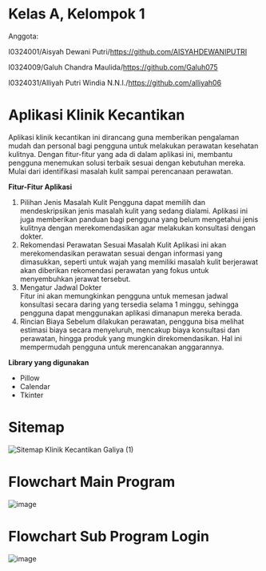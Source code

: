# Kelas A, Kelompok 1

Anggota:

I0324001/Aisyah Dewani Putri/https://github.com/AISYAHDEWANIPUTRI

I0324009/Galuh Chandra Maulida/https://github.com/Galuh075

I0324031/Alliyah Putri Windia N.N.I./https://github.com/alliyah06

# Aplikasi Klinik Kecantikan
Aplikasi klinik kecantikan ini dirancang guna memberikan pengalaman mudah dan personal bagi pengguna untuk melakukan perawatan kesehatan kulitnya. Dengan fitur-fitur yang ada di dalam aplikasi ini, membantu pengguna menemukan solusi terbaik sesuai dengan kebutuhan mereka. Mulai dari identifikasi masalah kulit sampai perencanaan perawatan.  

**Fitur-Fitur Aplikasi**  
1. Pilihan Jenis Masalah Kulit
Pengguna dapat memilih dan mendeskripsikan jenis masalah kulit yang sedang dialami. Aplikasi ini juga memberikan panduan bagi pengguna yang belum mengetahui jenis kulitnya dengan merekomendasikan agar melakukan konsultasi dengan dokter.  
2. Rekomendasi Perawatan Sesuai Masalah Kulit
Aplikasi ini akan merekomendasikan perawatan sesuai dengan informasi yang dimasukkan, seperti untuk wajah yang memiliki masalah kulit berjerawat akan diberikan rekomendasi perawatan yang fokus untuk menyembuhkan jerawat tersebut.  
3. Mengatur Jadwal Dokter  
Fitur ini akan memungkinkan pengguna untuk memesan jadwal konsultasi secara daring yang tersedia selama 1 minggu, sehingga pengguna dapat menggunakan aplikasi dimanapun mereka berada.  
4. Rincian Biaya
Sebelum dilakukan perawatan, pengguna bisa melihat estimasi biaya secara menyeluruh, mencakup biaya konsultasi dan perawatan, hingga produk yang mungkin direkomendasikan. Hal ini mempermudah pengguna untuk merencanakan anggarannya.  

**Library yang digunakan**  
- Pillow
- Calendar
- Tkinter

 

# Sitemap 
![Sitemap Klinik Kecantikan Galiya (1)](https://github.com/user-attachments/assets/22389613-a8cb-49b2-a7f5-0f129d040849)


# Flowchart Main Program
![image](https://github.com/user-attachments/assets/44ae4587-608c-492a-bdca-3420443989af)


# Flowchart Sub Program Login
![image](https://github.com/user-attachments/assets/e1c716c0-223f-4848-b261-99f94ced4e0c)


